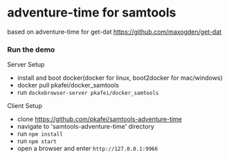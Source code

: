 # adventure-time for samtools
based on adventure-time for get-dat https://github.com/maxogden/get-dat

### Run the demo

Server Setup
* install and boot docker(docker for linux, boot2docker for mac/windows)
* docker pull pkafei/docker_samtools
* run `dockebrowser-server pkafei/docker_samtools`


Client Setup
* clone https://github.com/pkafei/samtools-adventure-time
* navigate to 'samtools-adventure-time' directory
* run `npm install`
* run `npm start`
* open a browser and enter `http://127.0.0.1:9966`
